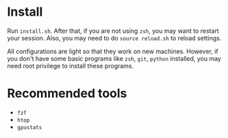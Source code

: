 # Install

Run `install.sh`. After that, if you are not using `zsh`, you may want to restart your session. 
Also, you may need to do `source reload.sh` to reload settings.


All configurations are light so that they work on new machines. 
However, if you don't have some basic programs like `zsh`, `git`, `python` installed, 
you may need root privilege to install these programs.


# Recommended tools

* `fzf`
* `htop`
* `gpustats`
